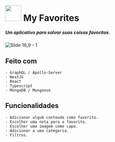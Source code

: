 # <img src="https://user-images.githubusercontent.com/88716893/173566896-597eb8d8-acc8-4562-a949-f7af376c790b.png" width="50px"> My Favorites

##### Um aplicativo para salvar suas coisas favoritas.

![Slide 16_9 - 1](https://user-images.githubusercontent.com/88716893/173167988-d977b2ca-29bc-4869-9f1c-369b7d189dfe.png)

## Feito com

    - GraphQL / Apollo-Server
    - NextJS
    - React
    - Typescript
    - MongoDB / Mongoose

## Funcionalidades

    - Adicionar algum conteudo como favorito.
    - Escolher uma nota para o favorito.
    - Escolher uma imagem como capa.
    - Adicionar a uma categoria.
    - Filtros.


